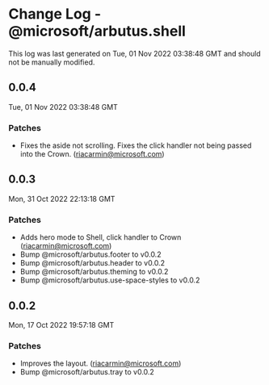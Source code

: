 # Change Log - @microsoft/arbutus.shell

This log was last generated on Tue, 01 Nov 2022 03:38:48 GMT and should not be manually modified.

<!-- Start content -->

## 0.0.4

Tue, 01 Nov 2022 03:38:48 GMT

### Patches

- Fixes the aside not scrolling. Fixes the click handler not being passed into the Crown. (riacarmin@microsoft.com)

## 0.0.3

Mon, 31 Oct 2022 22:13:18 GMT

### Patches

- Adds hero mode to Shell, click handler to Crown (riacarmin@microsoft.com)
- Bump @microsoft/arbutus.footer to v0.0.2
- Bump @microsoft/arbutus.header to v0.0.2
- Bump @microsoft/arbutus.theming to v0.0.2
- Bump @microsoft/arbutus.use-space-styles to v0.0.2

## 0.0.2

Mon, 17 Oct 2022 19:57:18 GMT

### Patches

- Improves the layout. (riacarmin@microsoft.com)
- Bump @microsoft/arbutus.tray to v0.0.2
